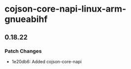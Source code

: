# cojson-core-napi-linux-arm-gnueabihf

## 0.18.22

### Patch Changes

- 1e20db6: Added cojson-core-napi
